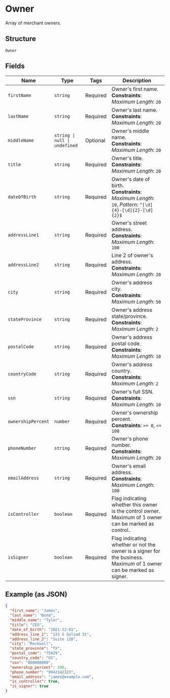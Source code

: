 
# Owner

Array of merchant owners.

## Structure

`Owner`

## Fields

| Name | Type | Tags | Description |
|  --- | --- | --- | --- |
| `firstName` | `string` | Required | Owner's first name.<br>**Constraints**: *Maximum Length*: `20` |
| `lastName` | `string` | Required | Owner's last name.<br>**Constraints**: *Maximum Length*: `20` |
| `middleName` | `string \| null \| undefined` | Optional | Owner's middle name.<br>**Constraints**: *Maximum Length*: `20` |
| `title` | `string` | Required | Owner's title.<br>**Constraints**: *Maximum Length*: `20` |
| `dateOfBirth` | `string` | Required | Owner's date of birth.<br>**Constraints**: *Maximum Length*: `10`, *Pattern*: `^[\d]{4}-[\d]{2}-[\d]{2}$` |
| `addressLine1` | `string` | Required | Owner's street address.<br>**Constraints**: *Maximum Length*: `100` |
| `addressLine2` | `string` | Required | Line 2 of owner's address.<br>**Constraints**: *Maximum Length*: `20` |
| `city` | `string` | Required | Owner's address city.<br>**Constraints**: *Maximum Length*: `50` |
| `stateProvince` | `string` | Required | Owner's address state/province.<br>**Constraints**: *Maximum Length*: `2` |
| `postalCode` | `string` | Required | Owner's address postal code.<br>**Constraints**: *Maximum Length*: `10` |
| `countryCode` | `string` | Required | Owner's address country.<br>**Constraints**: *Maximum Length*: `2` |
| `ssn` | `string` | Required | Owner's full SSN.<br>**Constraints**: *Maximum Length*: `10` |
| `ownershipPercent` | `number` | Required | Owner's ownership percent.<br>**Constraints**: `>= 0`, `<= 100` |
| `phoneNumber` | `string` | Required | Owner's phone number.<br>**Constraints**: *Maximum Length*: `20` |
| `emailAddress` | `string` | Required | Owner's email address.<br>**Constraints**: *Maximum Length*: `100` |
| `isController` | `boolean` | Required | Flag indicating whether this owner is the control owner. Maximum of 1 owner can be marked as control.. |
| `isSigner` | `boolean` | Required | Flag indicating whether or not the owner is a signer for the business. Maximum of 1 owner can be marked as signer. |

## Example (as JSON)

```json
{
  "first_name": "James",
  "last_name": "Bond",
  "middle_name": "Tyler",
  "title": "CEO",
  "date_of_birth": "2021-12-01",
  "address_line_1": "133 S Goliad St",
  "address_line_2": "Suite 120",
  "city": "Rockwall",
  "state_province": "TX",
  "postal_code": "75429",
  "country_code": "US",
  "ssn": "000000000",
  "ownership_percent": 100,
  "phone_number": "9042142323",
  "email_address": "james@example.com",
  "is_controller": true,
  "is_signer": true
}
```

